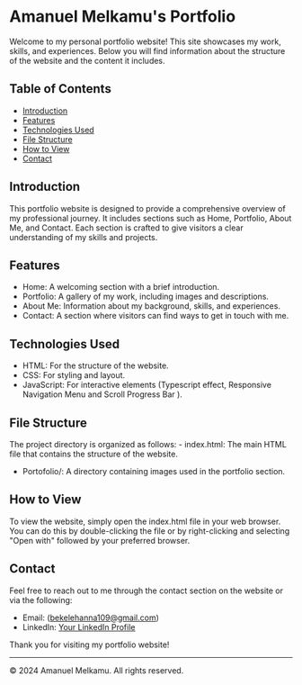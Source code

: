 # Amanuel Melkamu's Portfolio

Welcome to my personal portfolio website! This site showcases my work, skills, and experiences. Below you will find information about the structure of the website and the content it includes.

## Table of Contents

- [Introduction](#introduction)
- [Features](#features)
- [Technologies Used](#technologies-used)
- [File Structure](#file-structure)
- [How to View](#how-to-view)
- [Contact](#contact)

## Introduction

This portfolio website is designed to provide a comprehensive overview of my professional journey. It includes sections such as Home, Portfolio, About Me, and Contact. Each section is crafted to give visitors a clear understanding of my skills and projects.

## Features

- Home: A welcoming section with a brief introduction.
- Portfolio: A gallery of my work, including images and descriptions.
- About Me: Information about my background, skills, and experiences.
- Contact: A section where visitors can find ways to get in touch with me.

## Technologies Used

- HTML: For the structure of the website.
- CSS: For styling and layout.
- JavaScript: For interactive elements (Typescript effect, Responsive Navigation Menu and Scroll Progress Bar ).

## File Structure

The project directory is organized as follows: - index.html: The main HTML file that contains the structure of the website.
- Portofolio/: A directory containing images used in the portfolio section.

## How to View

To view the website, simply open the index.html file in your web browser. You can do this by double-clicking the file or by right-clicking and selecting "Open with" followed by your preferred browser.

## Contact

Feel free to reach out to me through the contact section on the website or via the following:

- Email: (bekelehanna109@gmail.com)
- LinkedIn: [Your LinkedIn Profile](https://www.linkedin.com/in/amanuel-melkamu-194916334)

Thank you for visiting my portfolio website!

---

© 2024 Amanuel Melkamu. All rights reserved.
